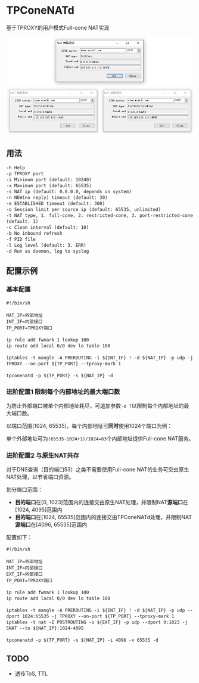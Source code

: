 # TPConeNATd
基于TPROXY的用户模式Full-cone NAT实现

![](https://raw.githubusercontent.com/claw6148/TPConeNATd/master/screenshot.png)

## 用法

```
-h Help
-p TPROXY port
-i Minimum port (default: 10240)
-x Maximum port (default: 65535)
-s NAT ip (default: 0.0.0.0, depends on system)
-n NEW(no reply) timeout (default: 30)
-e ESTABLISHED timeout (default: 300)
-o Session limit per source ip (default: 65535, unlimited)
-t NAT type, 1. full-cone, 2. restricted-cone, 3. port-restricted-cone (default: 1)
-c Clean interval (default: 10)
-b No inbound refresh
-f PID file
-l Log level (default: 3. ERR)
-d Run as daemon, log to syslog
```

## 配置示例

### 基本配置

```
#!/bin/sh

NAT_IP=外部地址
INT_IF=内部接口
TP_PORT=TPROXY端口

ip rule add fwmark 1 lookup 100
ip route add local 0/0 dev lo table 100

iptables -t mangle -A PREROUTING -i ${INT_IF} ! -d ${NAT_IP} -p udp -j TPROXY --on-port ${TP_PORT} --tproxy-mark 1

tpconenatd -p ${TP_PORT} -s ${NAT_IP} -d
```

### 进阶配置1 限制每个内部地址的最大端口数

为防止外部端口被单个内部地址耗尽，可追加参数`-o ?`以限制每个内部地址的最大端口数。

以端口范围[1024, 65535]，每个内部地址可**同时**使用1024个端口为例：

单个外部地址可为`(65535-1024+1)/1024=63`个内部地址提供Full-cone NAT服务。

### 进阶配置2 与原生NAT共存

对于DNS查询（目的端口53）之类不需要使用Full-cone NAT的业务可交由原生NAT处理，以节省端口资源。

划分端口范围：

- **目的端口**在[0, 1023]范围内的连接交由原生NAT处理，并限制NAT**源端口**在[1024, 4095]范围内
- **目的端口**在[1024, 65535]范围内的连接交由TPConeNATd处理，并限制NAT**源端口**在[4096, 65535]范围内

配置如下：

```
#!/bin/sh

NAT_IP=外部地址
INT_IF=内部接口
EXT_IF=外部接口
TP_PORT=TPROXY端口

ip rule add fwmark 1 lookup 100
ip route add local 0/0 dev lo table 100

iptables -t mangle -A PREROUTING -i ${INT_IF} ! -d ${NAT_IP} -p udp --dport 1024:65535 -j TPROXY --on-port ${TP_PORT} --tproxy-mark 1
iptables -t nat -I POSTROUTING -o ${EXT_IF} -p udp --dport 0:1023 -j SNAT --to ${NAT_IP}:1024-4095

tpconenatd -p ${TP_PORT} -s ${NAT_IP} -i 4096 -x 65535 -d
```

## TODO

- 透传ToS, TTL
